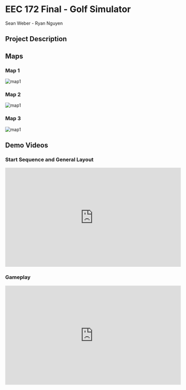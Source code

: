 # EEC 172 Final - Golf Simulator

Sean Weber - Ryan Nguyen
## Project Description

## Maps
### Map 1
![map1](./IMG_6365.png)
### Map 2
![map1](./IMG_6366.png)
### Map 3
![map1](./IMG_6368.png)
## Demo Videos
### Start Sequence and General Layout
<iframe
  width="560"
  height="315"
  src="https://www.youtube.com/embed/dNdLlvfLy9k"
  frameborder="0"
  allow="accelerometer; autoplay; clipboard-write; encrypted-media; gyroscope; picture-in-picture"
  allowfullscreen
></iframe>

### Gameplay
<iframe
  width="560"
  height="315"
  src="https://www.youtube.com/embed/Q7B1dx4AepA"
  frameborder="0"
  allow="accelerometer; autoplay; clipboard-write; encrypted-media; gyroscope; picture-in-picture"
  allowfullscreen
></iframe>




